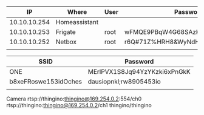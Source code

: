 
| IP           | Where         | User | Password                         |
| ------------ | ------------- | ---- | -------------------------------- |
| 10.10.10.254 | Homeassistant |      |                                  |
| 10.10.10.253 | Frigate       | root | wFMQE9PBqW4G68SAzKenbgd3p5Ru     |
| 10.10.10.252 | Netbox        | root | r6Q#71Z%HRH8&WyNdHsf!KEx%7%w9ck8 |
|              |               |      |                                  |

| SSID                 | Password                     |
| -------------------- | ---------------------------- |
| ONE                  | MErlPVX1S8Jq94YzYKzki6xPnGkK |
| b8xeFRoswe153idOches | dausiopnkl;rw8905453io       |
|                      |                              |
Camera
rtsp://thingino:thingino@169.254.0.2:554/ch0
rtsp://thingino:thingino@169.254.0.2/ch1
thingino/thingino